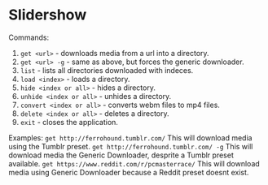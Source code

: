 # Slidershow
  
Commands:
  1. `get <url>` - downloads media from a url into a directory.
  2. `get <url> -g` - same as above, but forces the generic downloader.
  3. `list` - lists all directories downloaded with indeces.
  4. `load <index>` - loads a directory.
  5. `hide <index or all>` - hides a directory.
  6. `unhide <index or all>` - unhides a directory.
  7. `convert <index or all>` - converts webm files to mp4 files.
  8. `delete <index or all>` - deletes a directory.
  9. `exit` - closes the application.
  
Examples:
`get http://ferrohound.tumblr.com/` This will download media using the Tumblr preset.
`get http://ferrohound.tumblr.com/ -g` This will download media the Generic Downloader, desprite a Tumblr preset available.
`get https://www.reddit.com/r/pcmasterrace/` This will download media using Generic Downloader because a Reddit preset doesnt exist.
